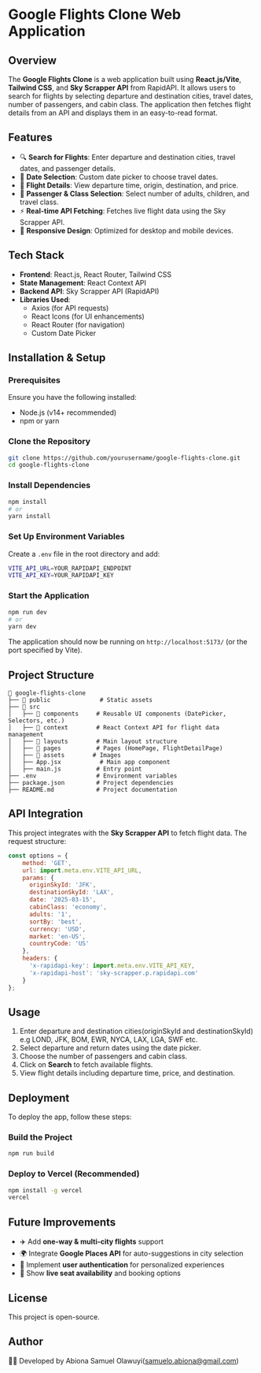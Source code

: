# Google Flights Clone Web Application

## Overview
The **Google Flights Clone** is a web application built using **React.js/Vite**, **Tailwind CSS**, and **Sky Scrapper API** from RapidAPI. It allows users to search for flights by selecting departure and destination cities, travel dates, number of passengers, and cabin class. The application then fetches flight details from an API and displays them in an easy-to-read format.

## Features
- 🔍 **Search for Flights**: Enter departure and destination cities, travel dates, and passenger details.
- 📅 **Date Selection**: Custom date picker to choose travel dates.
- 🛫 **Flight Details**: View departure time, origin, destination, and price.
- 🛂 **Passenger & Class Selection**: Select number of adults, children, and travel class.
- ⚡ **Real-time API Fetching**: Fetches live flight data using the Sky Scrapper API.
- 📱 **Responsive Design**: Optimized for desktop and mobile devices.

## Tech Stack
- **Frontend**: React.js, React Router, Tailwind CSS
- **State Management**: React Context API
- **Backend API**: Sky Scrapper API (RapidAPI)
- **Libraries Used**:
  - Axios (for API requests)
  - React Icons (for UI enhancements)
  - React Router (for navigation)
  - Custom Date Picker

## Installation & Setup
### Prerequisites
Ensure you have the following installed:
- Node.js (v14+ recommended)
- npm or yarn

### Clone the Repository
```sh
git clone https://github.com/yourusername/google-flights-clone.git
cd google-flights-clone
```

### Install Dependencies
```sh
npm install
# or
yarn install
```

### Set Up Environment Variables
Create a `.env` file in the root directory and add:
```sh
VITE_API_URL=YOUR_RAPIDAPI_ENDPOINT
VITE_API_KEY=YOUR_RAPIDAPI_KEY
```

### Start the Application
```sh
npm run dev
# or
yarn dev
```

The application should now be running on `http://localhost:5173/` (or the port specified by Vite).

## Project Structure
```
📂 google-flights-clone
├── 📁 public              # Static assets
├── 📁 src
│   ├── 📁 components     # Reusable UI components (DatePicker, Selectors, etc.)
│   ├── 📁 context        # React Context API for flight data management
│   ├── 📁 layouts        # Main layout structure
│   ├── 📁 pages          # Pages (HomePage, FlightDetailPage)
│   ├── 📁 assets        # Images
│   ├── App.jsx           # Main app component
│   ├── main.js          # Entry point
├── .env                 # Environment variables
├── package.json         # Project dependencies
├── README.md            # Project documentation
```

## API Integration
This project integrates with the **Sky Scrapper API** to fetch flight data. The request structure:
```js
const options = {
    method: 'GET',
    url: import.meta.env.VITE_API_URL,
    params: {
      originSkyId: 'JFK',
      destinationSkyId: 'LAX',
      date: '2025-03-15',
      cabinClass: 'economy',
      adults: '1',
      sortBy: 'best',
      currency: 'USD',
      market: 'en-US',
      countryCode: 'US'
    },
    headers: {
      'x-rapidapi-key': import.meta.env.VITE_API_KEY,
      'x-rapidapi-host': 'sky-scrapper.p.rapidapi.com'
    }
};
```

## Usage
1. Enter departure and destination cities(originSkyId and destinationSkyId) e.g LOND, JFK,  BOM, EWR, NYCA, LAX, LGA, SWF etc.
2. Select departure and return dates using the date picker.
3. Choose the number of passengers and cabin class.
4. Click on **Search** to fetch available flights.
5. View flight details including departure time, price, and destination.

## Deployment
To deploy the app, follow these steps:

### Build the Project
```sh
npm run build
```

### Deploy to Vercel (Recommended)
```sh
npm install -g vercel
vercel
```

## Future Improvements
- ✈️ Add **one-way & multi-city flights** support
- 🌍 Integrate **Google Places API** for auto-suggestions in city selection
- 🛂 Implement **user authentication** for personalized experiences
- 📅 Show **live seat availability** and booking options

## License
This project is open-source.

## Author
👨‍💻 Developed by Abiona Samuel Olawuyi(samuelo.abiona@gmail.com)
